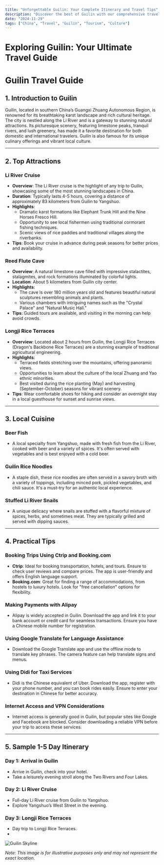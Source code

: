 ```yaml
---
title: "Unforgettable Guilin: Your Complete Itinerary and Travel Tips"
description: "Discover the best of Guilin with our comprehensive travel guide. Explore top attractions, savor local cuisine, and get insider tips for an unforgettable Chinese adventure."
date: "2024-11-29"
tags: ["China", "Travel", "Guilin", "Tourism", "Culture"]
---
```


# Exploring Guilin: Your Ultimate Travel Guide

# Guilin Travel Guide

## 1. Introduction to Guilin
Guilin, located in southern China’s Guangxi Zhuang Autonomous Region, is renowned for its breathtaking karst landscape and rich cultural heritage. The city is nestled along the Li River and is a gateway to stunning natural attractions. Its picturesque scenery, featuring limestone peaks, tranquil rivers, and lush greenery, has made it a favorite destination for both domestic and international travelers. Guilin is also famous for its unique culinary offerings and vibrant local culture.

---

## 2. Top Attractions

### Li River Cruise
- **Overview**: The Li River cruise is the highlight of any trip to Guilin, showcasing some of the most stunning landscapes in China. 
- **Duration**: Typically lasts 4-5 hours, covering a distance of approximately 83 kilometers from Guilin to Yangshuo.
- **Highlights**:
  - Dramatic karst formations like Elephant Trunk Hill and the Nine Horses Fresco Hill.
  - Opportunity to see local fishermen using traditional cormorant fishing techniques.
  - Scenic views of rice paddies and traditional villages along the riverbanks.
- **Tips**: Book your cruise in advance during peak seasons for better prices and availability.

### Reed Flute Cave
- **Overview**: A natural limestone cave filled with impressive stalactites, stalagmites, and rock formations illuminated by colorful lights.
- **Location**: About 5 kilometers from Guilin city center.
- **Highlights**:
  - The cave is over 180 million years old and features beautiful natural sculptures resembling animals and plants.
  - Various chambers with intriguing names such as the "Crystal Palace" and "Natural Music Hall."
- **Tips**: Guided tours are available, and visiting in the morning can help avoid crowds.

### Longji Rice Terraces
- **Overview**: Located about 2 hours from Guilin, the Longji Rice Terraces (Dragon's Backbone Rice Terraces) are a stunning example of traditional agricultural engineering.
- **Highlights**:
  - Terraced fields stretching over the mountains, offering panoramic views.
  - Opportunities to learn about the culture of the local Zhuang and Yao ethnic minorities.
  - Best visited during the rice planting (May) and harvesting (September-October) seasons for vibrant scenery.
- **Tips**: Wear comfortable shoes for hiking and consider an overnight stay in a local guesthouse for sunset and sunrise views.

---

## 3. Local Cuisine

### Beer Fish
- A local specialty from Yangshuo, made with fresh fish from the Li River, cooked with beer and a variety of spices. It's often served with vegetables and is best enjoyed with a cold beer.

### Guilin Rice Noodles
- A staple dish, these rice noodles are often served in a savory broth with a variety of toppings, including minced pork, pickled vegetables, and chili sauce. It's a must-try for an authentic local experience.

### Stuffed Li River Snails
- A unique delicacy where snails are stuffed with a flavorful mixture of spices, herbs, and sometimes meat. They are typically grilled and served with dipping sauces.

---

## 4. Practical Tips

### Booking Trips Using Ctrip and Booking.com
- **Ctrip**: Ideal for booking transportation, hotels, and tours. Ensure to check user reviews and compare prices. The app is user-friendly and offers English language support.
- **Booking.com**: Great for finding a range of accommodations, from hostels to luxury hotels. Look for "free cancellation" options for flexibility.

### Making Payments with Alipay
- Alipay is widely accepted in Guilin. Download the app and link it to your bank account or credit card for seamless transactions. Ensure you have a Chinese mobile number for registration.

### Using Google Translate for Language Assistance
- Download the Google Translate app and use the offline mode to translate key phrases. The camera feature can help translate signs and menus.

### Using Didi for Taxi Services
- Didi is the Chinese equivalent of Uber. Download the app, register with your phone number, and you can book rides easily. Ensure to enter your destination in Chinese for better accuracy.

### Internet Access and VPN Considerations
- Internet access is generally good in Guilin, but popular sites like Google and Facebook are blocked. Consider downloading a reliable VPN before your trip to access these services.

---

## 5. Sample 1-5 Day Itinerary

### Day 1: Arrival in Guilin
- Arrive in Guilin, check into your hotel.
- Take a leisurely evening stroll along the Two Rivers and Four Lakes.

### Day 2: Li River Cruise
- Full-day Li River cruise from Guilin to Yangshuo.
- Explore Yangshuo’s West Street in the evening.

### Day 3: Longji Rice Terraces
- Day trip to Longji Rice Terraces.
-

<img src="https://source.unsplash.com/1600x900/?Guilin,cityscape" alt="Guilin Skyline" loading="lazy">

*Note: This image is for illustrative purposes only and may not represent the exact location.*


